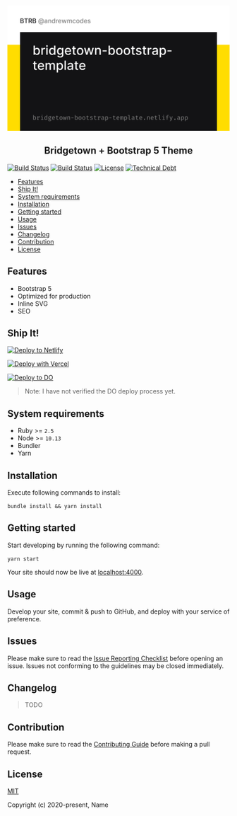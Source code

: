 <p align="center">
  <a href="https://github.com/bt-rb" target="_blank" rel="noopener noreferrer">
    <img src="src/images/social.png">
  </a>
</p>

<h2 align="center">Bridgetown + Bootstrap 5 Theme</h2>

[![Build Status](https://img.shields.io/github/forks/bt-rb/bridgetown-theme-bootstrap-blog.svg)](https://github.com/bt-rb/bridgetown-theme-bootstrap-blog)
[![Build Status](https://img.shields.io/github/stars/bt-rb/bridgetown-theme-bootstrap-blog.svg)](https://github.com/bt-rb/bridgetown-theme-bootstrap-blog)
[![License](https://img.shields.io/github/license/bt-rb/bridgetown-theme-bootstrap-blog.svg)](https://github.com/bt-rb/bridgetown-theme-bootstrap-blog)
[![Technical Debt](https://img.shields.io/codeclimate/tech-debt/bt-rb/bridgetown-theme-bootstrap-blog.svg)](https://codeclimate.com/github/bt-rb/bridgetown-theme-bootstrap-blog)

- [Features](#features)
- [Ship It!](#ship-it)
- [System requirements](#system-requirements)
- [Installation](#installation)
- [Getting started](#getting-started)
- [Usage](#usage)
- [Issues](#issues)
- [Changelog](#changelog)
- [Contribution](#contribution)
- [License](#license)

## Features
- Bootstrap 5
- Optimized for production
- Inline SVG
- SEO

## Ship It!

[![Deploy to Netlify](https://www.netlify.com/img/deploy/button.svg)](https://app.netlify.com/start/deploy?repository=https://github.com/bt-rb/bridgetown-theme-bootstrap-blog)

[![Deploy with Vercel](https://vercel.com/button)](https://vercel.com/new/git/external?repository-url=https%3A%2F%2Fgithub.com%2Fbt-rb%2Fbridgetown-theme-bootstrap-blog&env=NODE_ENV&project-name=bridgetown-bootstrap-blog&repo-name=bridgetown-bootstrap-blog&demo-title=Bridgetown%20%2B%20Bootstrap%205%20Blog&demo-description=A%20Bridgetown%20%2B%20Bootstrap%205%20Blog%20Theme)

[![Deploy to DO](https://mp-assets1.sfo2.digitaloceanspaces.com/deploy-to-do/do-btn-blue.svg)](https://cloud.digitalocean.com/apps/new?repo=https://github.com/bt-rb/bridgetown-theme-bootstrap-blog/tree/main)

>Note: I have not verified the DO deploy process yet.

## System requirements
- Ruby >= `2.5`
- Node >= `10.13`
- Bundler
- Yarn

## Installation
Execute following commands to install:

```shell
bundle install && yarn install
```

## Getting started

Start developing by running the following command:

```shell
yarn start
```

Your site should now be live at [localhost:4000](http://localhost:4000).

## Usage

Develop your site, commit & push to GitHub, and deploy with your service of preference.

## Issues

Please make sure to read the [Issue Reporting Checklist](.github/CONTRIBUTING.md) before opening an issue. Issues not conforming to the guidelines may be closed immediately.

## Changelog

>TODO

## Contribution

Please make sure to read the [Contributing Guide](.github/CONTRIBUTING.md) before making a pull request.

## License

[MIT](https://opensource.org/licenses/MIT)

Copyright (c) 2020-present, Name

